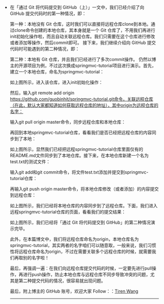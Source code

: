 * 在「通过 Git 将代码提交到 GitHub（上）」一文中，我们已经介绍了向 GitHub 提交代码时的第一种情况，即：

  第一种：本地没有 Git 仓库，这时我们可以直接将远程仓库clone到本地。通过clone命令创建的本地仓库，其本身就是一个 Git 仓库了，不用我们再进行init初始化操作啦，而且自动关联远程仓库。我们只需要在这个仓库进行修改或者添加等操作，然后commit即可。
  接下来，我们继续介绍向 GitHub 提交代码时可能遇到的第二种情况，即：

  第二种：本地有 Git 仓库，并且我们已经进行了多次commit操作。
  仍然以博主的开源项目为例，不过这次换成springmvc-tutorial项目进行演示。首先，建立一个本地仓库，命名为springmvc-tutorial：

  

  如上图所示，进入该仓库，进入init初始化操作：

  

  然后，输入git remote add origin https://github.com/guobinhit/springmvc-tutorial.git命令，关联远程仓库（在此，默认大家都知道如何获取远程仓库的地址），其中origin为远程仓库的名字：

  

  输入git pull origin master命令，同步远程仓库和本地仓库：

  

  再回到本地springmvc-tutorial仓库，看看我们是否已经把远程仓库的内容同步到了本地：

  

  如上图所示，显然我们已经把远程springmvc-tutorial仓库里面仅有的README.md文件同步到了本地仓库。接下来，在本地仓库新建一个名为test.txt的测试文件：

  

  输入git add和git commit命令，将文件test.txt添加并提交到springmvc-tutorial仓库：

  

  再输入git push origin master命令，将本地仓库修改（或者添加）的内容提交到远程仓库：

  

  如上图所示，我们已经将本地仓库的内容同步到了远程仓库。下面，我们进入远程springmvc-tutorial仓库的页面，看看我们的提交结果：

  

  如上图所示，我们已经将「通过 Git 将代码提交到 GitHub」的第二种情况演示完毕。

  此外，在本篇博文中，我们将远程仓库命名为origin，本地仓库名为springmvc-tutorial，其实两者的名字咱们可以随意取，一般来说，我们习惯性将远程仓库命名为origin，不过在需要关联多个远程仓库的时候，就需要我们再取别的名字啦！

  最后，再强调一遍：在我们向远程仓库提交代码的时候，一定要先进行pull操作，再进行push操作，防止本地仓库与远程仓库不同步导致冲突的问题，尤其是第二种提交代码的情况，很容易就出现问题。

  

  最后，附上博主的 GitHub 账号，欢迎大家 Follow：：[Tiren Wang](https://github.com/TirenWang)

  ------------------------------------------------

  